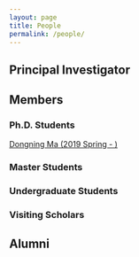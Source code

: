 ```yaml
---
layout: page
title: People
permalink: /people/
---
```

## Principal Investigator

## Members
### Ph.D. Students
[Dongning Ma (2019 Spring - )](/dma)
### Master Students
### Undergraduate Students
### Visiting Scholars

## Alumni
